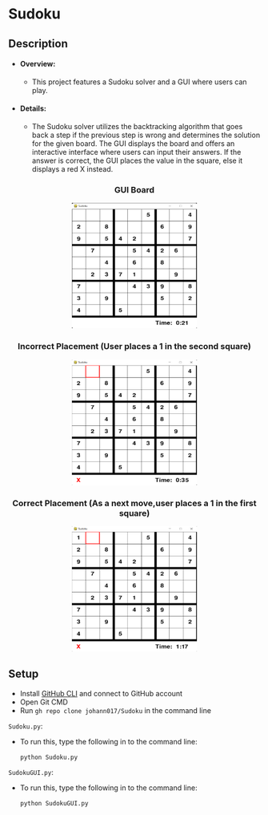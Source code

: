 # Sudoku

## Description
- #### Overview: 
    - This project features a Sudoku solver and a GUI where users can play.
- #### Details: 
    - The Sudoku solver utilizes the backtracking algorithm that goes back a step if the previous step is wrong and determines the solution for the given board. The GUI displays the board and offers an interactive interface where users can input their answers. If the answer is correct, the GUI places the value in the square, else it displays a red X instead.
    
<h3 align="center">GUI Board</h3>    
<p align="center">
   <img src="https://github.com/johann017/Sudoku/blob/22c2899e21ec943ff8df87d246e701dee6d66c53/Screenshots/SudokuBoard.PNG" width = "250"     height = "250"/>
</p>

<h3 align="center">Incorrect Placement (User places a 1 in the second square) </h3>
<p align="center">
   <img src="https://github.com/johann017/Sudoku/blob/9bf7a2a44c3106e9e2e905712db680b2249a769d/Screenshots/Incorrect.PNG" width = "250"     height = "250"/>
</p>

<h3 align="center">Correct Placement (As a next move,user places a 1 in the first square)</h3>
<p align="center">
   <img src="https://github.com/johann017/Sudoku/blob/9bf7a2a44c3106e9e2e905712db680b2249a769d/Screenshots/Correct.PNG" width = "250"     height = "250"/>
</p>

## Setup
- Install [GitHub CLI](https://cli.github.com/) and connect to GitHub account
- Open Git CMD
- Run `gh repo clone johann017/Sudoku` in the command line

`Sudoku.py`:
- To run this, type the following in to the command line:
  ```
  python Sudoku.py
  ```
  
`SudokuGUI.py`:
- To run this, type the following in to the command line:
  ```
  python SudokuGUI.py
  ```
